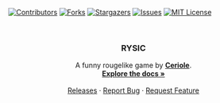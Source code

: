 <a name="readme-top"></a>

[![Contributors][contributors-shield]][contributors-url]
[![Forks][forks-shield]][forks-url]
[![Stargazers][stars-shield]][stars-url]
[![Issues][issues-shield]][issues-url]
[![MIT License][license-shield]][license-url]

<!-- PROJECT LOGO -->
<br />
<div align="center">
  <!-- TODO
  <a href="https://github.com/Ceriole/RYSIC">
    <img src="images/logo.png" alt="Logo" width="80" height="80">
  </a>
  -->

  <h3 align="center">RYSIC</h3>

  <p align="center">
    A funny rougelike game by <a href="https://github.com/Ceriole"><strong>Ceriole</strong></a>.
    <br />
    <a href="https://github.com/Ceriole/RYSIC"><strong>Explore the docs »</strong></a>
    <br />
    <br />
    <a href="https://github.com/Ceriole/RYSIC/releases">Releases</a>
    ·
    <a href="https://github.com/Ceriole/RYSIC/issues">Report Bug</a>
    ·
    <a href="https://github.com/Ceriole/RYSIC/issues">Request Feature</a>
  </p>
</div>

[contributors-shield]: https://img.shields.io/github/contributors/Ceriole/RYSIC.svg?style=for-the-badge
[contributors-url]: https://github.com/Ceriole/RYSIC/graphs/contributors
[forks-shield]: https://img.shields.io/github/forks/Ceriole/RYSIC.svg?style=for-the-badge
[forks-url]: https://github.com/Ceriole/RYSIC/network/members
[stars-shield]: https://img.shields.io/github/stars/Ceriole/RYSIC.svg?style=for-the-badge
[stars-url]: https://github.com/Ceriole/RYSIC/stargazers
[issues-shield]: https://img.shields.io/github/issues/Ceriole/RYSIC.svg?style=for-the-badge
[issues-url]: https://github.com/Ceriole/RYSIC/issues
[license-shield]: https://img.shields.io/github/license/Ceriole/RYSIC.svg?style=for-the-badge
[license-url]: https://github.com/Ceriole/RYSIC/blob/master/LICENSE.txt
